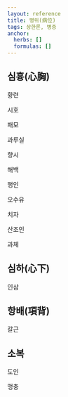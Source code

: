 ```yaml
---
layout: reference
title: 병위(病位)
tags: 상한론, 병증
anchor:
  herbs: []
  formulas: []
---
```



## 심흉(心胸)

황련

시호

패모

과루실

향시

해백

행인

오수유

치자

산조인

과체


## 심하(心下)

인삼

## 항배(項背)

갈근


## 소복

도인

맹충
